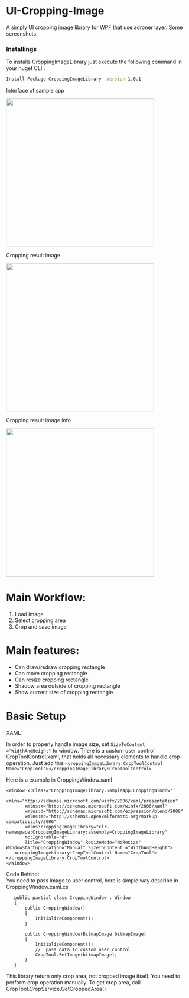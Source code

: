 # UI-Cropping-Image
A simply UI cropping image library for WPF that use adroner layer. Some screenshots:

### Installings






To installs CroppingImageLibrary just execute the following command in your nuget CLI :

```bash
Install-Package CroppingImageLibrary -Version 1.0.1
```


Interface of sample app

<img src="https://github.com/dmitryshelamov/UI-Cropping-Image/blob/master/cropped-demo.png" width="400">

Cropping result image

<img src="https://github.com/dmitryshelamov/UI-Cropping-Image/blob/master/cropped-result.png" width="400">

Cropping result image info

<img src="https://github.com/dmitryshelamov/UI-Cropping-Image/blob/master/cropped-result-info.png" width="400">

# Main Workflow:
1. Load image
2. Select cropping area
3. Crop and save image

# Main features:
 * Can draw/redraw cropping rectangle
 * Can move cropping rectangle
 * Can resize cropping rectangle
 * Shadow area outside of cropping rectangle
 * Show current size of cropping rectangle
 
 
 # Basic Setup
 XAML: 
 
 In order to properly handle image size, set `SizeToContent ="WidthAndHeight"` to window.
 There is a custom user control CropToolControl.xaml, that holds all necessary elements to handle crop operation. 
 Just add this `<croppingImageLibrary:CropToolControl Name="CropTool"></croppingImageLibrary:CropToolControl>`
 
 Here is a example in CroppingWindow.xaml
 ```
<Window x:Class="CroppingImageLibrary.SampleApp.CroppingWindow"
        xmlns="http://schemas.microsoft.com/winfx/2006/xaml/presentation"
        xmlns:x="http://schemas.microsoft.com/winfx/2006/xaml"
        xmlns:d="http://schemas.microsoft.com/expression/blend/2008"
        xmlns:mc="http://schemas.openxmlformats.org/markup-compatibility/2006"
        xmlns:croppingImageLibrary="clr-namespace:CroppingImageLibrary;assembly=CroppingImageLibrary"
        mc:Ignorable="d"
        Title="CroppingWindow" ResizeMode="NoResize" WindowStartupLocation="Manual" SizeToContent ="WidthAndHeight">
    <croppingImageLibrary:CropToolControl Name="CropTool"></croppingImageLibrary:CropToolControl>
</Window>
 ```
Code Behind:     
    You need to pass image to user control, here is simple way describe in CroppingWindow.xaml.cs    
 ```
    public partial class CroppingWindow : Window
    {
        public CroppingWindow()
        {
            InitializeComponent();
        }

        public CroppingWindow(BitmapImage bitmapImage)
        {
            InitializeComponent();
            //  pass data to custom user control
            CropTool.SetImage(bitmapImage);
        }
    }
 ```
This library return only crop area, not cropped image itself. You need to perform crop operation manually. To get crop area, call CropTool.CropService.GetCroppedArea()
